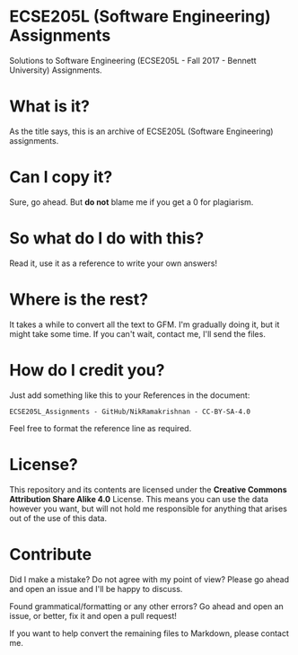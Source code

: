 # ECSE205L (Software Engineering) Assignments
Solutions to Software Engineering (ECSE205L - Fall 2017 - Bennett University) Assignments.

# What is it?
 As the title says, this is an archive of ECSE205L (Software Engineering) assignments.

# Can I copy it?
 Sure, go ahead. But **do not** blame me if you get a 0 for plagiarism.

# So what do I do with this?
 Read it, use it as a reference to write your own answers!

# Where is the rest?

 It takes a while to convert all the text to GFM. I'm gradually doing it, but it might take some time. If you can't wait, contact me, I'll send the files.

# How do I credit you?
 Just add something like this to your References in the document:

 `ECSE205L_Assignments - GitHub/NikRamakrishnan - CC-BY-SA-4.0`

 Feel free to format the reference line as required.

# License?
 This repository and its contents are licensed under the **Creative Commons Attribution Share Alike 4.0** License. This means you can use the data however you want, but will not hold me responsible for anything that arises out of the use of this data.

# Contribute
 Did I make a mistake? Do not agree with my point of view? Please go ahead and open an issue and I'll be happy to discuss.

 Found grammatical/formatting or any other errors? Go ahead and open an issue, or better, fix it and open a pull request!

 If you want to help convert the remaining files to Markdown, please contact me.
